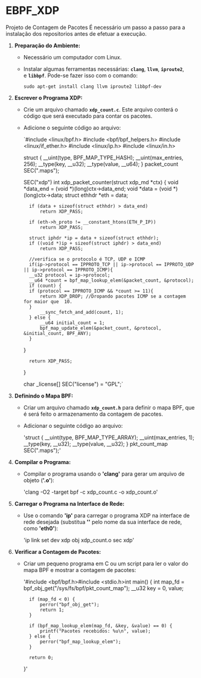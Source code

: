 # EBPF_XDP
 Projeto de Contagem de Pacotes
É necessário um passo a passo para a instalação dos repositorios antes de efetuar a execução. 
1. **Preparação do Ambiente:**
    - Necessário um computador com Linux.
    - Instalar algumas ferramentas necessárias: **`clang`**, **`llvm`**, **`iproute2`**, e **`libbpf`**. Pode-se fazer isso com o comando:
        
        `sudo apt-get install clang llvm iproute2 libbpf-dev`
2. **Escrever o Programa XDP:**
    - Crie um arquivo chamado **`xdp_count.c`**. Este arquivo conterá o código que será executado para contar os pacotes.
    - Adicione o seguinte código ao arquivo:
        
       `#include <linux/bpf.h>
        #include <bpf/bpf_helpers.h>
        #include <linux/if_ether.h>
        #include <linux/ip.h>
        #include <linux/in.h>

        struct {
            __uint(type, BPF_MAP_TYPE_HASH);
            __uint(max_entries, 256);
            __type(key, __u32);
            __type(value, __u64);
        } packet_count SEC(".maps");
        
        SEC("xdp")
        int xdp_packet_counter(struct xdp_md *ctx) {
            void *data_end = (void *)(long)ctx->data_end;
            void *data = (void *)(long)ctx->data;
            struct ethhdr *eth = data;
        
            if (data + sizeof(struct ethhdr) > data_end)
                return XDP_PASS;
        
            if (eth->h_proto != __constant_htons(ETH_P_IP))
                return XDP_PASS;
        
            struct iphdr *ip = data + sizeof(struct ethhdr);
            if ((void *)ip + sizeof(struct iphdr) > data_end)
                return XDP_PASS;
        
        	//verifica se o protocolo é TCP, UDP e ICMP
            if(ip->protocol == IPPROTO_TCP || ip->protocol == IPPROTO_UDP || ip->protocol == IPPROTO_ICMP){
            __u32 protocol = ip->protocol;
            __u64 *count = bpf_map_lookup_elem(&packet_count, &protocol);
            if (count) {
        	if (protocol == IPPROTO_ICMP && *count >= 11){
        		return XDP_DROP; //Dropando pacotes ICMP se a contagem for maior que  10.
        	}
                __sync_fetch_and_add(count, 1);
            } else {
                __u64 initial_count = 1;
                bpf_map_update_elem(&packet_count, &protocol, &initial_count, BPF_ANY);
            }
        }
        
            return XDP_PASS;
        }
        
        char _license[] SEC("license") = "GPL";`
3. **Definindo o Mapa BPF:**
    - Criar um arquivo chamado **`xdp_count.h`** para definir o mapa BPF, que é será feito o  armazenamento da contagem de pacotes.
    - Adicionar o seguinte código ao arquivo:
        
        'struct {
            __uint(type, BPF_MAP_TYPE_ARRAY);
            __uint(max_entries, 1);
            __type(key, __u32);
            __type(value, __u32);
        } pkt_count_map SEC(".maps");'
      
4. **Compilar o Programa:**
    - Compilar o programa usando o **'clang'** para gerar um arquivo de objeto (**'.o'**):
        
        'clang -O2 -target bpf -c xdp_count.c -o xdp_count.o'
      
5. **Carregar o Programa na Interface de Rede:**
    - Use o comando **'ip'** para carregar o programa XDP na interface de rede desejada (substitua **'<interface>'** pelo nome da sua interface de rede, como **'eth0'**):
        
        'ip link set dev <interface> xdp obj xdp_count.o sec xdp'
6. **Verificar a Contagem de Pacotes:**
    - Criar um pequeno programa em C ou um script para ler o valor do mapa BPF e mostrar a contagem de pacotes:
        
        '#include <bpf/bpf.h>#include <stdio.h>int main() {
            int map_fd = bpf_obj_get("/sys/fs/bpf/pkt_count_map");
            __u32 key = 0, value;
        
            if (map_fd < 0) {
                perror("bpf_obj_get");
                return 1;
            }
        
            if (bpf_map_lookup_elem(map_fd, &key, &value) == 0) {
                printf("Pacotes recebidos: %u\n", value);
            } else {
                perror("bpf_map_lookup_elem");
            }
        
            return 0;
        }'
